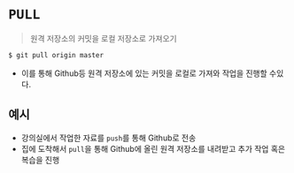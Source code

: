 #  `PULL`

> 원격 저장소의 커밋을 로컬 저장소로 가져오기

```bash
$ git pull origin master
```

- 이를 통해 Github등 원격 저장소에 있는 커밋을 로컬로 가져와 작업을 진행할 수있다.

## 예시

- 강의실에서 작업한 자료를 `push`를 통해 Github로 전송
- 집에 도착해서 `pull`을 통해 Github에 올린 원격 저장소를 내려받고 추가 작업 혹은 복습을 진행